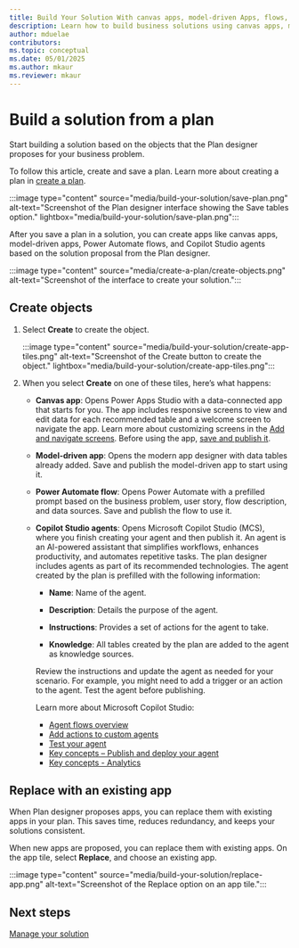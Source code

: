 ```yaml
---  
title: Build Your Solution With canvas apps, model-driven Apps, flows, and agents  
description: Learn how to build business solutions using canvas apps, model-driven apps, Power Automate flows, and Copilot Studio agents. Incorporate existing apps into your plans for efficiency and consistency.  
author: mduelae  
contributors:  
ms.topic: conceptual  
ms.date: 05/01/2025  
ms.author: mkaur  
ms.reviewer: mkaur  
---  
```


# Build a solution from a plan

Start building a solution based on the objects that the Plan designer proposes for your business problem.

To follow this article, create and save a plan. Learn more about creating a plan in [create a plan](create-plan.md).

:::image type="content" source="media/build-your-solution/save-plan.png" alt-text="Screenshot of the Plan designer interface showing the Save tables option." lightbox="media/build-your-solution/save-plan.png":::

After you save a plan in a solution, you can create apps like canvas apps, model-driven apps, Power Automate flows, and Copilot Studio agents based on the solution proposal from the Plan designer.

:::image type="content" source="media/create-a-plan/create-objects.png" alt-text="Screenshot of the interface to create your solution.":::

## Create objects

1. Select **Create** to create the object.

    :::image type="content" source="media/build-your-solution/create-app-tiles.png" alt-text="Screenshot of the Create button to create the object." lightbox="media/build-your-solution/create-app-tiles.png":::

1. When you select **Create** on one of these tiles, here’s what happens:

    - **Canvas app**: Opens Power Apps Studio with a data-connected app that starts for you. The app includes responsive screens to view and edit data for each recommended table and a welcome screen to navigate the app. Learn more about customizing screens in the [Add and navigate screens](/power-apps/maker/canvas-apps/add-screen-context-variables#welcome-screen). Before using the app, [save and publish it](../canvas-apps/save-publish-app.md). 

    - **Model-driven app**: Opens the modern app designer with data tables already added. Save and publish the model-driven app to start using it.

    - **Power Automate flow**: Opens Power Automate with a prefilled prompt based on the business problem, user story, flow description, and data sources. Save and publish the flow to use it.
    
    - **Copilot Studio agents**: Opens Microsoft Copilot Studio (MCS), where you finish creating your agent and then publish it. An agent is an AI-powered assistant that simplifies workflows, enhances productivity, and automates repetitive tasks. The plan designer includes agents as part of its recommended technologies. The agent created by the plan is prefilled with the following information:

        - **Name**: Name of the agent.  

        - **Description**: Details the purpose of the agent. 

        - **Instructions**: Provides a set of actions for the agent to take. 
 
        - **Knowledge**: All tables created by the plan are added to the agent as knowledge sources.  
 
        Review the instructions and update the agent as needed for your scenario. For example, you might need to add a trigger or an action to the agent. Test the agent before publishing. 

        Learn more about Microsoft Copilot Studio:

         - [Agent flows overview](/microsoft-copilot-studio/flows-overview)  
         - [Add actions to custom agents](/microsoft-copilot-studio/advanced-plugin-actions)  
         - [Test your agent](/microsoft-copilot-studio/authoring-test-bot?tabs=webApp)  
         - [Key concepts – Publish and deploy your agent](/microsoft-copilot-studio/publication-fundamentals-publish-channels)  
         - [Key concepts - Analytics](/microsoft-copilot-studio/analytics-overview)  

## Replace with an existing app

When Plan designer proposes apps, you can replace them with existing apps in your plan. This saves time, reduces redundancy, and keeps your solutions consistent.

When new apps are proposed, you can replace them with existing apps. On the app tile, select **Replace**, and choose an existing app.

:::image type="content" source="media/build-your-solution/replace-app.png" alt-text="Screenshot of the Replace option on an app tile.":::


## Next steps

[Manage your solution](manage-solution.md)
